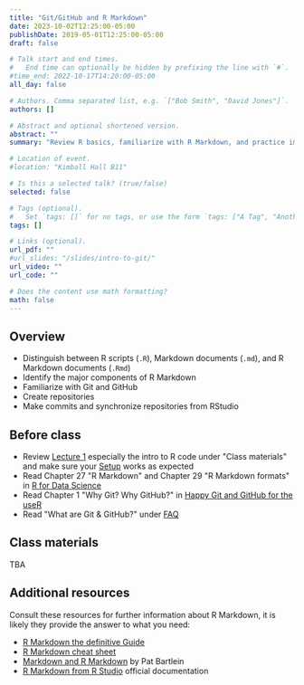 ```yaml
---
title: "Git/GitHub and R Markdown"
date: 2023-10-02T12:25:00-05:00
publishDate: 2019-05-01T12:25:00-05:00
draft: false

# Talk start and end times.
#   End time can optionally be hidden by prefixing the line with `#`.
#time_end: 2022-10-17T14:20:00-05:00
all_day: false

# Authors. Comma separated list, e.g. `["Bob Smith", "David Jones"]`.
authors: []

# Abstract and optional shortened version.
abstract: ""
summary: "Review R basics, familiarize with R Markdown, and practice implementing Git/GitHub workflow."

# Location of event.
#location: "Kimball Hall B11"

# Is this a selected talk? (true/false)
selected: false

# Tags (optional).
#   Set `tags: []` for no tags, or use the form `tags: ["A Tag", "Another Tag"]` for one or more tags.
tags: []

# Links (optional).
url_pdf: ""
#url_slides: "/slides/intro-to-git/"
url_video: ""
url_code: ""

# Does the content use math formatting?
math: false
---
```






## Overview 

* Distinguish between R scripts (`.R`), Markdown documents (`.md`), and R Markdown documents (`.Rmd`)
* Identify the major components of R Markdown
* Familiarize with Git and GitHub
* Create repositories
* Make commits and synchronize repositories from RStudio


## Before class

* Review [Lecture 1](https://computing-soc-sci.netlify.app/syllabus/introduction-to-computing-for-the-social-sciences/) especially the intro to R code under "Class materials" and make sure your [Setup](https://computing-soc-sci.netlify.app/setup/) works as expected 
* Read Chapter 27 "R Markdown" and Chapter 29 "R Markdown formats" in [R for Data Science](https://r4ds.had.co.nz/r-markdown.html)
* Read Chapter 1 "Why Git? Why GitHub?" in [Happy Git and GitHub for the useR](https://happygitwithr.com/big-picture)
* Read "What are Git & GitHub?" under [FAQ](https://computing-soc-sci.netlify.app/faq/)


## Class materials

TBA
<!--
* Review [Using Git within R Studio](/setup/git/git-with-rstudio) 
* You should have received an invitation to join a GitHub organization, please accept it (note, we need your GitHub username to do so, see lecture 1 "Before class" tasks)
* Access RStudio Workbench [here](https://macss-r.uchicago.edu/s/57ea13c286bd33c286bd3/auth-sign-in?appUri=%2Fworkspaces%2F)
* Run the code below in your console to download today’s materials: `usethis::use_course("css-materials/intro-r")`[^local]
-->

## Additional resources

Consult these resources for further information about R Markdown, it is likely they provide the answer to what you need:
* [R Markdown the definitive Guide](https://bookdown.org/yihui/rmarkdown/)
* [R Markdown cheat sheet](https://posit.co/resources/cheatsheets/?_page=2/)
* [Markdown and R Markdown](https://pjbartlein.github.io/REarthSysSci/markdown.html) by Pat Bartlein
* [R Markdown from R Studio](https://rmarkdown.rstudio.com/lesson-1.html) official documentation

